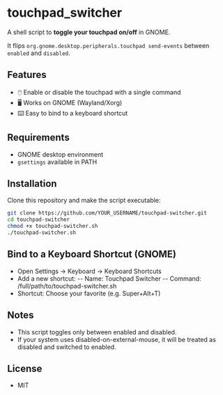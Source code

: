 # touchpad_switcher

A shell script to **toggle your touchpad on/off** in GNOME.  

It flips `org.gnome.desktop.peripherals.touchpad send-events` between `enabled` and `disabled`.

## Features
- 🖱️ Enable or disable the touchpad with a single command
- 🖥️ Works on GNOME (Wayland/Xorg)
- ⌨️ Easy to bind to a keyboard shortcut

## Requirements
- GNOME desktop environment
- `gsettings` available in PATH

## Installation
Clone this repository and make the script executable:
```bash
git clone https://github.com/YOUR_USERNAME/touchpad-switcher.git
cd touchpad-switcher
chmod +x touchpad-switcher.sh
./touchpad-switcher.sh
```

## Bind to a Keyboard Shortcut (GNOME)
- Open Settings → Keyboard → Keyboard Shortcuts
- Add a new shortcut:
-- Name: Touchpad Switcher
-- Command: /full/path/to/touchpad-switcher.sh
- Shortcut: Choose your favorite (e.g. Super+Alt+T)

## Notes
- This script toggles only between enabled and disabled.
- If your system uses disabled-on-external-mouse, it will be treated as disabled and switched to enabled.

## License
- MIT
